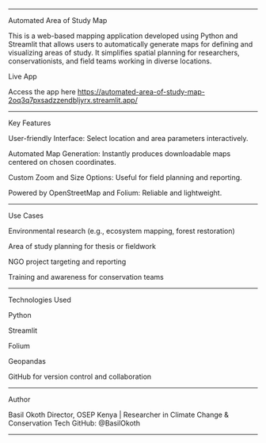 


---

Automated Area of Study Map

This is a web-based mapping application developed using Python and Streamlit that allows users to automatically generate maps for defining and visualizing areas of study. It simplifies spatial planning for researchers, conservationists, and field teams working in diverse locations.

Live App

Access the app here https://automated-area-of-study-map-2oq3q7pxsadzzendbljyrx.streamlit.app/


---

Key Features

User-friendly Interface: Select location and area parameters interactively.

Automated Map Generation: Instantly produces downloadable maps centered on chosen coordinates.

Custom Zoom and Size Options: Useful for field planning and reporting.

Powered by OpenStreetMap and Folium: Reliable and lightweight.



---

Use Cases

Environmental research (e.g., ecosystem mapping, forest restoration)

Area of study planning for thesis or fieldwork

NGO project targeting and reporting

Training and awareness for conservation teams



---

Technologies Used

Python

Streamlit

Folium

Geopandas

GitHub for version control and collaboration



---

Author

Basil Okoth
Director, OSEP Kenya | Researcher in Climate Change & Conservation Tech
GitHub: @BasilOkoth


---

